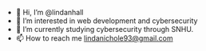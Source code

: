 - 👋 Hi, I’m @lindanhall
- 👀 I’m interested in web development and cybersecurity
- 🌱 I’m currently studying cybersecurity through SNHU.
- 📫 How to reach me lindanichole93@gmail.com

<!---
lindanhall/lindanhall is a ✨ special ✨ repository because its `README.md` (this file) appears on your GitHub profile.
You can click the Preview link to take a look at your changes.
--->
